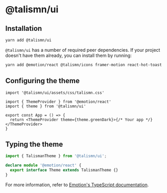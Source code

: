 # @talismn/ui

## Installation

```sh
yarn add @talismn/ui
```

`@talismn/ui` has a number of required peer dependencies. If your project doesn't have them already, you can install them by running:

```sh
yarn add @emotion/react @talismn/icons framer-motion react-hot-toast
```

## Configuring the theme

```tsx
import '@talismn/ui/assets/css/talismn.css'

import { ThemeProvider } from '@emotion/react'
import { theme } from '@talismn/ui'

export const App = () => {
  return <ThemeProvider theme={theme.greenDark}>{/* Your app */}</ThemeProvider>
}
```

## Typing the theme

```ts
import { TalismanTheme } from '@talismn/ui';

declare module '@emotion/react' {
  export interface Theme extends TalismanTheme {}
}
```

For more information, refer to [Emotion's TypeScript documentation](https://emotion.sh/docs/typescript).
